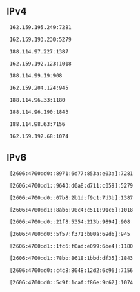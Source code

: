## IPv4
```
 162.159.195.249:7281
```
```
 162.159.193.230:5279
```
```
 188.114.97.227:1387
```
```
 162.159.192.123:1018
```
```
 188.114.99.19:908
```
```
 162.159.204.124:945
```
```
 188.114.96.33:1180
```
```
 188.114.96.190:1843
```
```
 188.114.98.63:7156
```
```
 162.159.192.68:1074
```

## IPv6
```
 [2606:4700:d0::8971:6d77:853a:e03a]:7281
```
```
 [2606:4700:d1::9643:d0a8:d711:c059]:5279
```
```
 [2606:4700:d0::07b8:2b1d:f9c1:7d3b]:1387
```
```
 [2606:4700:d1::8ab6:90c4:c511:91c6]:1018
```
```
 [2606:4700:d0::21f8:5354:213b:9894]:908
```
```
 [2606:4700:d0::5f57:f371:b00a:69d6]:945
```
```
 [2606:4700:d1::1fc6:f0ad:e099:6be4]:1180
```
```
 [2606:4700:d1::78bb:8618:1bbd:df35]:1843
```
```
 [2606:4700:d0::c4c8:8048:12d2:6c96]:7156
```
```
 [2606:4700:d0::5c9f:1caf:f86e:9c62]:1074
```
